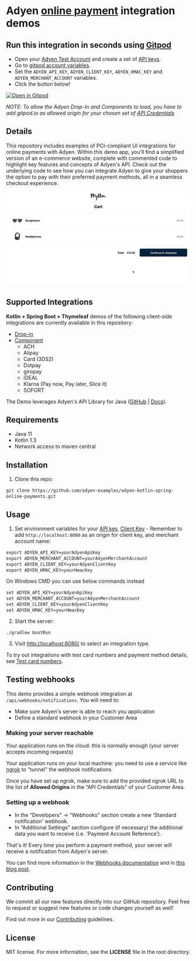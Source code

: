 # Adyen [online payment](https://docs.adyen.com/checkout) integration demos

## Run this integration in seconds using [Gitpod](https://gitpod.io/)

* Open your [Adyen Test Account](https://ca-test.adyen.com/ca/ca/overview/default.shtml) and create a set of [API keys](https://docs.adyen.com/user-management/how-to-get-the-api-key).
* Go to [gitpod account variables](https://gitpod.io/variables).
* Set the `ADYEN_API_KEY`, `ADYEN_CLIENT_KEY`, `ADYEN_HMAC_KEY` and `ADYEN_MERCHANT_ACCOUNT` variables.
* Click the button below!

[![Open in Gitpod](https://gitpod.io/button/open-in-gitpod.svg)](https://gitpod.io/#https://github.com/adyen-examples/adyen-kotlin-spring-online-payments)

_NOTE: To allow the Adyen Drop-In and Components to load, you have to add gitpod.io as allowed origin for your chosen set of [API Credentials](https://ca-test.adyen.com/ca/ca/config/api_credentials_new.shtml)_

## Details

This repository includes examples of PCI-compliant UI integrations for online payments with Adyen. Within this demo app, you'll find a simplified version of an e-commerce website, complete with commented code to highlight key features and concepts of Adyen's API. Check out the underlying code to see how you can integrate Adyen to give your shoppers the option to pay with their preferred payment methods, all in a seamless checkout experience.

![Card checkout demo](src/main/resources/static/images/cardcheckout.gif)

## Supported Integrations

**Kotlin + Spring Boot + Thymeleaf** demos of the following client-side integrations are currently available in this repository:

-   [Drop-in](https://docs.adyen.com/checkout/drop-in-web)
-   [Component](https://docs.adyen.com/checkout/components-web)
    -   ACH
    -   Alipay
    -   Card (3DS2)
    -   Dotpay
    -   giropay
    -   iDEAL
    -   Klarna (Pay now, Pay later, Slice it)
    -   SOFORT

The Demo leverages Adyen's API Library for Java ([GitHub](https://github.com/Adyen/adyen-java-api-library) | [Docs](https://docs.adyen.com/development-resources/libraries#java)).

## Requirements

-   Java 11
-   Kotlin 1.3
-   Network access to maven central

## Installation

1. Clone this repo:

```
git clone https://github.com/adyen-examples/adyen-kotlin-spring-online-payments.git
```

## Usage

1. Set environment variables for your [API key](https://docs.adyen.com/user-management/how-to-get-the-api-key), [Client Key](https://docs.adyen.com/user-management/client-side-authentication) - Remember to add `http://localhost:8080` as an origin for client key, and merchant account name:

```shell
export ADYEN_API_KEY=yourAdyenApiKey
export ADYEN_MERCHANT_ACCOUNT=yourAdyenMerchantAccount
export ADYEN_CLIENT_KEY=yourAdyenClientKey
export ADYEN_HMAC_KEY=yourHmacKey
```

On Windows CMD you can use below commands instead

```shell
set ADYEN_API_KEY=yourAdyenApiKey
set ADYEN_MERCHANT_ACCOUNT=yourAdyenMerchantAccount
set ADYEN_CLIENT_KEY=yourAdyenClientKey
set ADYEN_HMAC_KEY=yourHmacKey
```

2. Start the server:

```
./gradlew bootRun
```

3. Visit [http://localhost:8080/](http://localhost:8080/) to select an integration type.

To try out integrations with test card numbers and payment method details, see [Test card numbers](https://docs.adyen.com/development-resources/test-cards/test-card-numbers).

## Testing webhooks

This demo provides a simple webhook integration at `/api/webhooks/notifications`. You will need to:

* Make sure Adyen's server is able to reach you application
* Define a standard webhook in your Customer Area


### Making your server reachable

Your application runs on the cloud: this is normally enough (your server accepts incoming requests)

Your application runs on your local machine: you need to use a service like [ngrok](https://ngrok.com/) to "tunnel" the webhook notifications.

Once you have set up ngrok, make sure to add the provided ngrok URL to the list of **Allowed Origins** in the “API Credentials" of your Customer Area.

### Setting up a webhook

* In the “Developers" -> “Webhooks" section create a new ‘Standard notification' webhook.
* In “Additional Settings” section configure (if necessary) the additional data you want to receive (i.e. 'Payment Account Reference’).

That's it! Every time you perform a payment method, your server will receive a notification from Adyen's server.

You can find more information in the [Webhooks documentation](https://docs.adyen.com/development-resources/webhooks) and in [this blog post](https://www.adyen.com/blog/Integrating-webhooks-notifications-with-Adyen-Checkout).


## Contributing

We commit all our new features directly into our GitHub repository. Feel free to request or suggest new features or code changes yourself as well!

Find out more in our [Contributing](https://github.com/adyen-examples/.github/blob/main/CONTRIBUTING.md) guidelines.

## License

MIT license. For more information, see the **LICENSE** file in the root directory.
